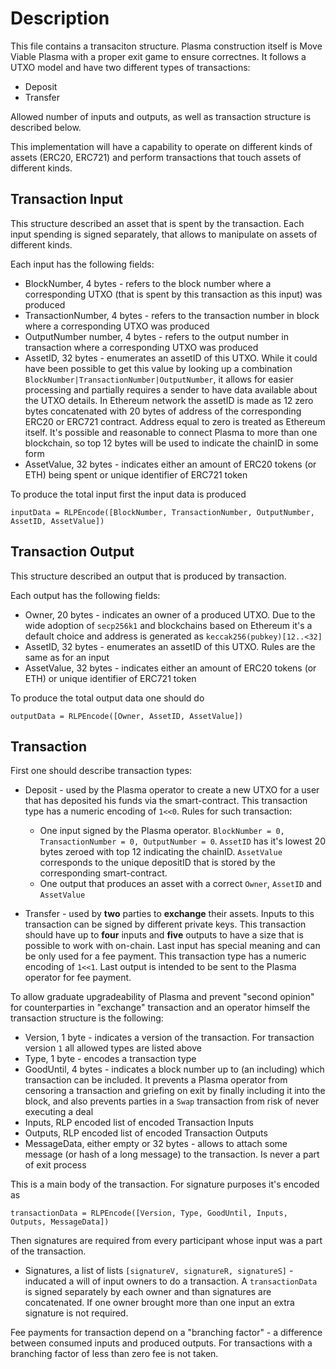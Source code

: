 # Description

This file contains a transaciton structure. Plasma construction itself is Move Viable Plasma with a proper exit game to ensure correctnes. It follows a UTXO model and have two different types of transactions:
- Deposit
- Transfer

Allowed number of inputs and outputs, as well as transaction structure is described below.

This implementation will have a capability to operate on different kinds of assets (ERC20, ERC721) and perform transactions that touch assets of different kinds.

## Transaction Input

This structure described an asset that is spent by the transaction. Each input spending is signed separately, that allows to manipulate on assets of different kinds.

Each input has the following fields:
- BlockNumber, 4 bytes - refers to the block number where a corresponding UTXO (that is spent by this transaction as this input) was produced
- TransactionNumber, 4 bytes - refers to the transaction number in block where a corresponding UTXO was produced
- OutputNumber number, 4 bytes - refers to the output number in transaction where a corresponding UTXO was produced
- AssetID, 32 bytes - enumerates an assetID of this UTXO. While it could have been possible to get this value by looking up a combination `BlockNumber|TransactionNumber|OutputNumber`, it allows for easier processing and partially requires a sender to have data available about the UTXO details. In Ethereum network the assetID is made as 12 zero bytes concatenated with 20 bytes of address of the corresponding ERC20 or ERC721 contract. Address equal to zero is treated as Ethereum itself. It's possible and reasonable to connect Plasma to more than one blockchain, so top 12 bytes will be used to indicate the chainID in some form
- AssetValue, 32 bytes - indicates either an amount of ERC20 tokens (or ETH) being spent or unique identifier of ERC721 token

To produce the total input first the input data is produced
```
inputData = RLPEncode([BlockNumber, TransactionNumber, OutputNumber, AssetID, AssetValue])
```

## Transaction Output

This structure described an output that is produced by transaction. 

Each output has the following fields:
- Owner, 20 bytes - indicates an owner of a produced UTXO. Due to the wide adoption of `secp256k1` and blockchains based on Ethereum it's a default choice and address is generated as `keccak256(pubkey)[12..<32]`
- AssetID, 32 bytes - enumerates an assetID of this UTXO. Rules are the same as for an input
- AssetValue, 32 bytes - indicates either an amount of ERC20 tokens (or ETH) or unique identifier of ERC721 token

To produce the total output data one should do
```
outputData = RLPEncode([Owner, AssetID, AssetValue])
```

## Transaction

First one should describe transaction types:
- Deposit - used by the Plasma operator to create a new UTXO for a user that has deposited his funds via the smart-contract. This transaction type has a numeric encoding of `1<<0`. Rules for such transaction:
    - One input signed by the Plasma operator. `BlockNumber = 0, TransactionNumber = 0, OutputNumber = 0`. `AssetID` has it's lowest 20 bytes zeroed with top 12 indicating the chainID. `AssetValue` corresponds to the unique depositID that is stored by the corresponding smart-contract.
    - One output that produces an asset with a correct `Owner`, `AssetID` and `AssetValue`

- Transfer - used by **two** parties to **exchange** their assets. Inputs to this transaction can be signed by different private keys. This transaction should have up to **four** inputs and **five** outputs to have a size that is possible to work with on-chain. Last input has special meaning and can be only used for a fee payment. This transaction type has a numeric encoding of `1<<1`. Last output is intended to be sent to the Plasma operator for fee payment.

To allow graduate upgradeability of Plasma and prevent "second opinion" for counterparties in "exchange" transaction and an operator himself the transaction structure is the following:
- Version, 1 byte - indicates a version of the transaction. For transaction version `1` all allowed types are listed above
- Type, 1 byte - encodes a transaction type
- GoodUntil, 4 bytes - indicates a block number up to (an including) which transaction can be included. It prevents a Plasma operator from censoring a transaction and griefing on exit by finally including it into the block, and also prevents parties in a `Swap` transaction from risk of never executing a deal
- Inputs, RLP encoded list of encoded Transaction Inputs
- Outputs, RLP encoded list of encoded Transaction Outputs
- MessageData, either empty or 32 bytes - allows to attach some message (or hash of a long message) to the transaction. Is never a part of exit process

This is a main body of the transaction. For signature purposes it's encoded as 
```
transactionData = RLPEncode([Version, Type, GoodUntil, Inputs, Outputs, MessageData])
```

Then signatures are required from every participant whose input was a part of the transaction.

- Signatures, a list of lists `[signatureV, signatureR, signatureS]` - inducated a will of input owners to do a transaction. A `transactionData` is signed separately by each owner and than signatures are concatenated. If one owner brought more than one input an extra signature is not required.

Fee payments for transaction depend on a "branching factor" - a difference between consumed inputs and produced outputs. For transactions with a branching factor of less than zero fee is not taken.